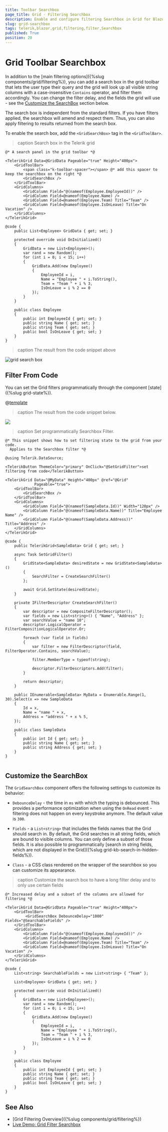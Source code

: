 ```yaml
---
title: Toolbar Searchbox
page_title: Grid - Filtering Searchbox
description: Enable and configure filtering Searchbox in Grid for Blazor.
slug: grid-searchbox
tags: telerik,blazor,grid,filtering,filter,Searchbox
published: True
position: 20
---
```


# Grid Toolbar Searchbox

In addition to the [main filtering options]({%slug components/grid/filtering%}), you can add a search box in the grid toolbar that lets the user type their query and the grid will look up all visible string columns with a case-insensitive `Contains` operator, and filter them accordingly. You can change the filter delay, and the fields the grid will use - see the [Customize the SearchBox](#customize-the-searchbox) section below.

The search box is independent from the standard filters. If you have filters applied, the searchbox will amend and respect them. Thus, you can also apply filtering to results returned from the search box.

To enable the search box, add the `<GridSearchBox>` tag in the `<GridToolBar>`.

>caption Search box in the Telerik grid

````CSHTML
@* A search panel in the grid toolbar *@

<TelerikGrid Data=@GridData Pageable="true" Height="400px">
    <GridToolBar>
        <span class="k-toolbar-spacer"></span> @* add this spacer to keep the searchbox on the right *@
        <GridSearchBox />
    </GridToolBar>
    <GridColumns>
        <GridColumn Field="@(nameof(Employee.EmployeeId))" />
        <GridColumn Field=@nameof(Employee.Name) />
        <GridColumn Field=@nameof(Employee.Team) Title="Team" />
        <GridColumn Field=@nameof(Employee.IsOnLeave) Title="On Vacation" />
    </GridColumns>
</TelerikGrid>

@code {
    public List<Employee> GridData { get; set; }

    protected override void OnInitialized()
    {
        GridData = new List<Employee>();
        var rand = new Random();
        for (int i = 0; i < 15; i++)
        {
            GridData.Add(new Employee()
            {
                EmployeeId = i,
                Name = "Employee " + i.ToString(),
                Team = "Team " + i % 3,
                IsOnLeave = i % 2 == 0
            });
        }
    }

    public class Employee
    {
        public int EmployeeId { get; set; }
        public string Name { get; set; }
        public string Team { get; set; }
        public bool IsOnLeave { get; set; }
    }
}
````

>caption The result from the code snippet above

![grid search box](images/search-box-overview.gif)

## Filter From Code

You can set the Grid filters programmatically through the component [state]({%slug grid-state%}).

@[template](/_contentTemplates/grid/state.md#initial-state)

>caption The result from the code snippet below.

![](images/searchbox-filter-control.gif)

>caption Set programmatically Searchbox Filter.

````Razor
@* This snippet shows how to set filtering state to the grid from your code.
  Applies to the Searchbox filter *@

@using Telerik.DataSource;

<TelerikButton ThemeColor="primary" OnClick="@SetGridFilter">set filtering from code</TelerikButton>

<TelerikGrid Data="@MyData" Height="400px" @ref="@Grid"
             Pageable="true">
    <GridToolBar>
        <GridSearchBox />
    </GridToolBar>
    <GridColumns>
        <GridColumn Field="@(nameof(SampleData.Id))" Width="120px" />
        <GridColumn Field="@(nameof(SampleData.Name))" Title="Employee Name" />
        <GridColumn Field="@(nameof(SampleData.Address))" Title="Address" />
    </GridColumns>
</TelerikGrid>

@code {
    public TelerikGrid<SampleData> Grid { get; set; }

    async Task SetGridFilter()
    {
        GridState<SampleData> desiredState = new GridState<SampleData>()
        {
            SearchFilter = CreateSearchFilter()
        };

        await Grid.SetState(desiredState);
    }

    private IFilterDescriptor CreateSearchFilter()
    {
        var descriptor = new CompositeFilterDescriptor();
        var fields = new List<string>() { "Name", "Address" };
        var searchValue = "name 10";
        descriptor.LogicalOperator = FilterCompositionLogicalOperator.Or;

        foreach (var field in fields)
        {
            var filter = new FilterDescriptor(field, FilterOperator.Contains, searchValue);

            filter.MemberType = typeof(string);

            descriptor.FilterDescriptors.Add(filter);
        }

        return descriptor;
    }

    public IEnumerable<SampleData> MyData = Enumerable.Range(1, 30).Select(x => new SampleData
    {
        Id = x,
        Name = "name " + x,
        Address = "address " + x % 5,
    });

    public class SampleData
    {
        public int Id { get; set; }
        public string Name { get; set; }
        public string Address { get; set; }
    }
}
  
````

## Customize the SearchBox

The `GridSearchBox` component offers the following settings to customize its behavior:

* `DebounceDelay` - the time in `ms` with which the typing is debounced. This provides a performance optimization when using the `OnRead` event - filtering does not happen on every keystroke anymore. The default value is `300`.

* `Fields` - a `List<string>` that includes the fields names that the Grid should search in. By default, the Grid searches in all string fields, which are bound to visible columns. You can only define a subset of those fields. It is also possible to programmatically [search in string fields, which are not displayed in the Grid]({%slug grid-kb-search-in-hidden-fields%}).

* `Class` - a CSS class rendered on the wrapper of the searchbox so you can customize its appearance.

>caption Customize the search box to have a long filter delay and to only use certain fields

````CSHTML
@* Increased delay and a subset of the columns are allowed for filtering *@

<TelerikGrid Data=@GridData Pageable="true" Height="400px">
    <GridToolBar>
         <GridSearchBox DebounceDelay="1000" Fields="@SearchableFields" />
    </GridToolBar>
    <GridColumns>
        <GridColumn Field="@(nameof(Employee.EmployeeId))" />
        <GridColumn Field=@nameof(Employee.Name) />
        <GridColumn Field=@nameof(Employee.Team) Title="Team" />
        <GridColumn Field=@nameof(Employee.IsOnLeave) Title="On Vacation" />
    </GridColumns>
</TelerikGrid>

@code {
    List<string> SearchableFields = new List<string> { "Team" };

    List<Employee> GridData { get; set; }

    protected override void OnInitialized()
    {
        GridData = new List<Employee>();
        var rand = new Random();
        for (int i = 0; i < 15; i++)
        {
            GridData.Add(new Employee()
            {
                EmployeeId = i,
                Name = "Employee " + i.ToString(),
                Team = "Team " + i % 3,
                IsOnLeave = i % 2 == 0
            });
        }
    }

    public class Employee
    {
        public int EmployeeId { get; set; }
        public string Name { get; set; }
        public string Team { get; set; }
        public bool IsOnLeave { get; set; }
    }
}
````


## See Also

  * [Grid Filtering Overview]({%slug components/grid/filtering%})
  * [Live Demo: Grid Filter Searchbox](https://demos.telerik.com/blazor-ui/grid/searchbox)

